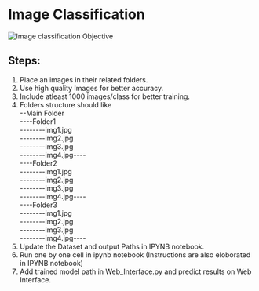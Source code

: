 # Image Classification
![Image classification Objective](https://editor.analyticsvidhya.com/uploads/46151Deep_Learning_Software_DE_1380x735px_1150x_.png)<br>

## Steps: 
  1. Place an images in their related folders.
  2. Use high quality Images for better accuracy.
  3. Include atleast 1000 images/class for better training.
  4. Folders structure should like<br>
  --Main Folder<br>
  ----Folder1<br>
  --------img1.jpg<br>
  --------img2.jpg<br>
  --------img3.jpg<br>
  --------img4.jpg----<br>
  ----Folder2<br>
  --------img1.jpg<br>
  --------img2.jpg<br>
  --------img3.jpg<br>
  --------img4.jpg----<br>
  ----Folder3<br>
  --------img1.jpg<br>
  --------img2.jpg<br>
  --------img3.jpg<br>
  --------img4.jpg----<br>
  5. Update the Dataset and output Paths in IPYNB notebook.
  6. Run one by one cell in ipynb notebook (Instructions are also eloborated in IPYNB notebook)
  7. Add trained model path in Web_Interface.py and predict results on Web Interface.
  

